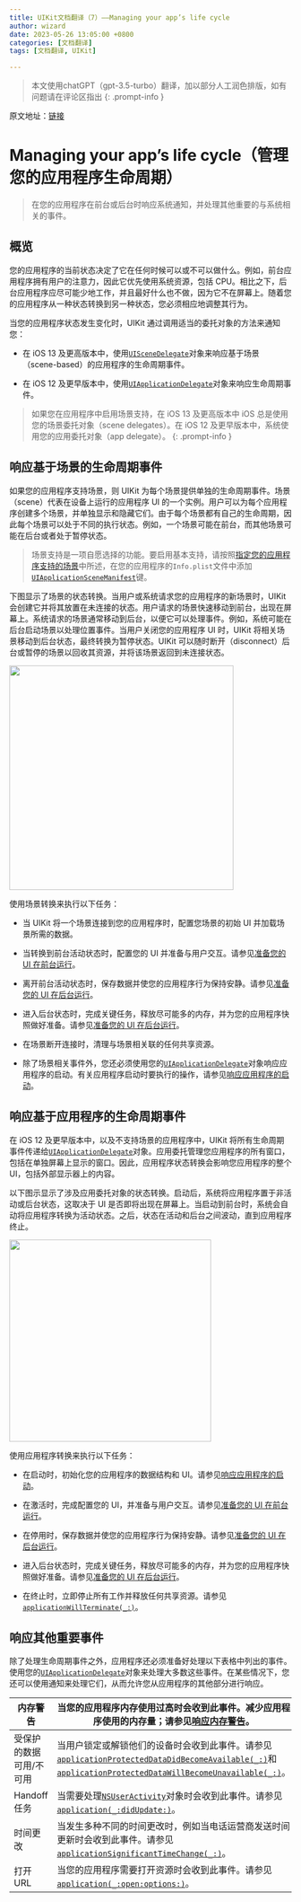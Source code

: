 ```yaml
---
title: UIKit文档翻译（7）——Managing your app’s life cycle
author: wizard
date: 2023-05-26 13:05:00 +0800
categories: [文档翻译]
tags: [文档翻译, UIKit]

---
```


> 本文使用chatGPT（gpt-3.5-turbo）翻译，加以部分人工润色排版，如有问题请在评论区指出
{: .prompt-info }

原文地址：[链接](https://developer.apple.com/documentation/uikit/app_and_environment/managing_your_app_s_life_cycle)

# Managing your app’s life cycle（管理您的应用程序生命周期）

> 在您的应用程序在前台或后台时响应系统通知，并处理其他重要的与系统相关的事件。

## 概览

您的应用程序的当前状态决定了它在任何时候可以或不可以做什么。例如，前台应用程序拥有用户的注意力，因此它优先使用系统资源，包括 CPU。相比之下，后台应用程序应尽可能少地工作，并且最好什么也不做，因为它不在屏幕上。随着您的应用程序从一种状态转换到另一种状态，您必须相应地调整其行为。

当您的应用程序状态发生变化时，UIKit 通过调用适当的委托对象的方法来通知您：

* 在 iOS 13 及更高版本中，使用[`UISceneDelegate`](https://developer.apple.com/documentation/uikit/uiscenedelegate)对象来响应基于场景（scene-based）的应用程序的生命周期事件。

* 在 iOS 12 及更早版本中，使用[`UIApplicationDelegate`](https://developer.apple.com/documentation/uikit/uiapplicationdelegate)对象来响应生命周期事件。

> 如果您在应用程序中启用场景支持，在 iOS 13 及更高版本中 iOS 总是使用您的场景委托对象（scene delegates）。在 iOS 12 及更早版本中，系统使用您的应用委托对象（app delegate）。
{: .prompt-info }

## 响应基于场景的生命周期事件

如果您的应用程序支持场景，则 UIKit 为每个场景提供单独的生命周期事件。场景（scene）代表在设备上运行的应用程序 UI 的一个实例。用户可以为每个应用程序创建多个场景，并单独显示和隐藏它们。由于每个场景都有自己的生命周期，因此每个场景可以处于不同的执行状态。例如，一个场景可能在前台，而其他场景可能在后台或者处于暂停状态。

> 场景支持是一项自愿选择的功能。要启用基本支持，请按照[指定您的应用程序支持的场景](https://developer.apple.com/documentation/uikit/app_and_environment/scenes/specifying_the_scenes_your_app_supports)中所述，在您的应用程序的`Info.plist`文件中添加[`UIApplicationSceneManifest`](https://developer.apple.com/documentation/bundleresources/information_property_list/uiapplicationscenemanifest)键。

下图显示了场景的状态转换。当用户或系统请求您的应用程序的新场景时，UIKit 会创建它并将其放置在未连接的状态。用户请求的场景快速移动到前台，出现在屏幕上。系统请求的场景通常移动到后台，以便它可以处理事件。例如，系统可能在后台启动场景以处理位置事件。当用户关闭您的应用程序 UI 时，UIKit 将相关场景移动到后台状态，最终转换为暂停状态。UIKit 可以随时断开（disconnect）后台或暂停的场景以回收其资源，并将该场景返回到未连接状态。

<img title="" src="https://docs-assets.developer.apple.com/published/8e113a7266/scene-state~dark@2x.png" alt="" data-align="center" width="400">

使用场景转换来执行以下任务：

* 当 UIKit 将一个场景连接到您的应用程序时，配置您场景的初始 UI 并加载场景所需的数据。

* 当转换到前台活动状态时，配置您的 UI 并准备与用户交互。请参见[准备您的 UI 在前台运行](https://developer.apple.com/documentation/uikit/app_and_environment/scenes/preparing_your_ui_to_run_in_the_foreground)。

* 离开前台活动状态时，保存数据并使您的应用程序行为保持安静。请参见[准备您的 UI 在后台运行](https://developer.apple.com/documentation/uikit/app_and_environment/scenes/preparing_your_ui_to_run_in_the_background)。

* 进入后台状态时，完成关键任务，释放尽可能多的内存，并为您的应用程序快照做好准备。请参见[准备您的 UI 在后台运行](https://developer.apple.com/documentation/uikit/app_and_environment/scenes/preparing_your_ui_to_run_in_the_background)。

* 在场景断开连接时，清理与场景相关联的任何共享资源。

* 除了场景相关事件外，您还必须使用您的[`UIApplicationDelegate`](https://developer.apple.com/documentation/uikit/uiapplicationdelegate)对象响应应用程序的启动。有关应用程序启动时要执行的操作，请参见[响应应用程序的启动](https://developer.apple.com/documentation/uikit/app_and_environment/responding_to_the_launch_of_your_app)。

## 响应基于应用程序的生命周期事件

在 iOS 12 及更早版本中，以及不支持场景的应用程序中，UIKit 将所有生命周期事件传递给[`UIApplicationDelegate`](https://developer.apple.com/documentation/uikit/uiapplicationdelegate)对象。应用委托管理您应用程序的所有窗口，包括在单独屏幕上显示的窗口。因此，应用程序状态转换会影响您应用程序的整个 UI，包括外部显示器上的内容。

以下图示显示了涉及应用委托对象的状态转换。启动后，系统将应用程序置于非活动或后台状态，这取决于 UI 是否即将出现在屏幕上。当启动到前台时，系统会自动将应用程序转换为活动状态。之后，状态在活动和后台之间波动，直到应用程序终止。

<img title="" src="https://docs-assets.developer.apple.com/published/e6ac158845/app-state~dark@2x.png" alt="" data-align="center" width="360">

使用应用程序转换来执行以下任务：

* 在启动时，初始化您的应用程序的数据结构和 UI。请参见[响应应用程序的启动](https://developer.apple.com/documentation/uikit/app_and_environment/responding_to_the_launch_of_your_app)。

* 在激活时，完成配置您的 UI，并准备与用户交互。请参见[准备您的 UI 在前台运行](https://developer.apple.com/documentation/uikit/app_and_environment/scenes/preparing_your_ui_to_run_in_the_foreground)。

* 在停用时，保存数据并使您的应用程序行为保持安静。请参见[准备您的 UI 在后台运行](https://developer.apple.com/documentation/uikit/app_and_environment/scenes/preparing_your_ui_to_run_in_the_background)。

* 进入后台状态时，完成关键任务，释放尽可能多的内存，并为您的应用程序快照做好准备。请参见[准备您的 UI 在后台运行](https://developer.apple.com/documentation/uikit/app_and_environment/scenes/preparing_your_ui_to_run_in_the_background)。

* 在终止时，立即停止所有工作并释放任何共享资源。请参见[`applicationWillTerminate(_:)`](https://developer.apple.com/documentation/uikit/uiapplicationdelegate/1623111-applicationwillterminate)。

## 响应其他重要事件

除了处理生命周期事件之外，应用程序还必须准备好处理以下表格中列出的事件。使用您的[`UIApplicationDelegate`](https://developer.apple.com/documentation/uikit/uiapplicationdelegate)对象来处理大多数这些事件。在某些情况下，您还可以使用通知来处理它们，从而允许您从应用程序的其他部分进行响应。

| 内存警告         | 当您的应用程序内存使用过高时会收到此事件。减少应用程序使用的内存量；请参见[响应内存警告](https://developer.apple.com/documentation/uikit/app_and_environment/managing_your_app_s_life_cycle/responding_to_memory_warnings)。                                                                                                                                                                                  |
| ------------ | ----------------------------------------------------------------------------------------------------------------------------------------------------------------------------------------------------------------------------------------------------------------------------------------------------------------------------------------------------------------- |
| 受保护的数据可用/不可用 | 当用户锁定或解锁他们的设备时会收到此事件。请参见[`applicationProtectedDataDidBecomeAvailable(_:)`](https://developer.apple.com/documentation/uikit/uiapplicationdelegate/1623044-applicationprotecteddatadidbecom)和[`applicationProtectedDataWillBecomeUnavailable(_:)`](https://developer.apple.com/documentation/uikit/uiapplicationdelegate/1623019-applicationprotecteddatawillbeco)。 |
| Handoff 任务   | 当需要处理[`NSUserActivity`](https://developer.apple.com/documentation/foundation/nsuseractivity)对象时会收到此事件。请参见[`application(_:didUpdate:)`](https://developer.apple.com/documentation/uikit/uiapplicationdelegate/1622963-application)。                                                                                                                                |
| 时间更改         | 当发生多种不同的时间更改时，例如当电话运营商发送时间更新时会收到此事件。请参见[`applicationSignificantTimeChange(_:)`](https://developer.apple.com/documentation/uikit/uiapplicationdelegate/1622992-applicationsignificanttimechange)。                                                                                                                                                                  |
| 打开 URL       | 当您的应用程序需要打开资源时会收到此事件。请参见[`application(_:open:options:)`](https://developer.apple.com/documentation/uikit/uiapplicationdelegate/1623112-application)。                                                                                                                                                                                                              |